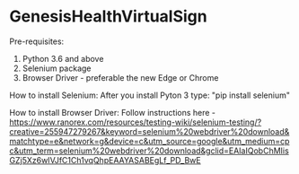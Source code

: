 # GenesisHealthVirtualSign


Pre-requisites:

1. Python 3.6 and above
2. Selenium package
3. Browser Driver - preferable the new Edge or Chrome



How to install Selenium:
After you install Pyton 3 type:
"pip install selenium"

How to install Browser Driver:
Follow instructions here - https://www.ranorex.com/resources/testing-wiki/selenium-testing/?creative=255947279267&keyword=selenium%20webdriver%20download&matchtype=e&network=g&device=c&utm_source=google&utm_medium=cpc&utm_term=selenium%20webdriver%20download&gclid=EAIaIQobChMIisGZj5Xz6wIVJfC1Ch1vqQhpEAAYASABEgLf_PD_BwE
